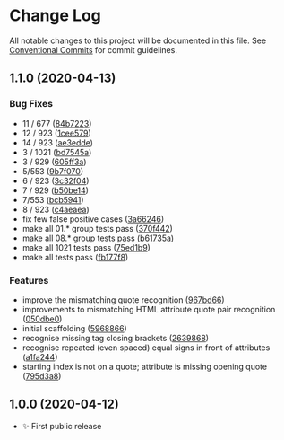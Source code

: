 # Change Log

All notable changes to this project will be documented in this file.
See [Conventional Commits](https://conventionalcommits.org) for commit guidelines.

## 1.1.0 (2020-04-13)

### Bug Fixes

- 11 / 677 ([84b7223](https://gitlab.com/codsen/codsen/commit/84b7223fa4aa4335650aecac91e34807b4e331eb))
- 12 / 923 ([1cee579](https://gitlab.com/codsen/codsen/commit/1cee5797af29fc703c4b6e4b6c9cdfcfcce99c8a))
- 14 / 923 ([ae3edde](https://gitlab.com/codsen/codsen/commit/ae3edde564ea3d5ee9170ec0af85aae7c093d930))
- 3 / 1021 ([bd7545a](https://gitlab.com/codsen/codsen/commit/bd7545a69a40315dd55f1333f136b0b476f452ab))
- 3 / 929 ([605ff3a](https://gitlab.com/codsen/codsen/commit/605ff3af837711d0855abcc2c7e0ba7a10f877a0))
- 5/553 ([9b7f070](https://gitlab.com/codsen/codsen/commit/9b7f070a4273e35cd948ca5bb81ed520a4f2d95c))
- 6 / 923 ([3c32f04](https://gitlab.com/codsen/codsen/commit/3c32f0410a830f36e1b56df7dd79996a91f0cb33))
- 7 / 929 ([b50be14](https://gitlab.com/codsen/codsen/commit/b50be14a2f60d33e5d3431600592e5e2a5370887))
- 7/553 ([bcb5941](https://gitlab.com/codsen/codsen/commit/bcb5941bc8356c4ef4cd2ad07d7fe5635c9170c6))
- 8 / 923 ([c4aeaea](https://gitlab.com/codsen/codsen/commit/c4aeaea95555a1365ee4951198d3602daa2df372))
- fix few false positive cases ([3a66246](https://gitlab.com/codsen/codsen/commit/3a66246c23d4e97e4705a0482628293f831d6332))
- make all 01.* group tests pass ([370f442](https://gitlab.com/codsen/codsen/commit/370f442f739b7514f1fa21ff4d5108df55c0c77e))
- make all 08.* group tests pass ([b61735a](https://gitlab.com/codsen/codsen/commit/b61735afd8fcac9d1c4aef5240a5a036d96182e9))
- make all 1021 tests pass ([75ed1b9](https://gitlab.com/codsen/codsen/commit/75ed1b9d43f08d2fad1a15273b7c90fe10656373))
- make all tests pass ([fb177f8](https://gitlab.com/codsen/codsen/commit/fb177f835c2023b992e9a049d31764c1667c08da))

### Features

- improve the mismatching quote recognition ([967bd66](https://gitlab.com/codsen/codsen/commit/967bd66ee2a9b4ff9414d1cca715569f5c677ff6))
- improvements to mismatching HTML attribute quote pair recognition ([050dbe0](https://gitlab.com/codsen/codsen/commit/050dbe02569d98c2741aca00fed990004c22eeb2))
- initial scaffolding ([5968866](https://gitlab.com/codsen/codsen/commit/5968866db6702dba9031b7633e3be92eb0d62d5c))
- recognise missing tag closing brackets ([2639868](https://gitlab.com/codsen/codsen/commit/26398686dfffafd069fd25577f69009d5a27f2f9))
- recognise repeated (even spaced) equal signs in front of attributes ([a1fa244](https://gitlab.com/codsen/codsen/commit/a1fa2444167c5471e04860af9d3ec15f946a2489))
- starting index is not on a quote; attribute is missing opening quote ([795d3a8](https://gitlab.com/codsen/codsen/commit/795d3a85e3a3a0b46b2ce3f62e93ee3db8f0610e))

## 1.0.0 (2020-04-12)

- ✨ First public release
